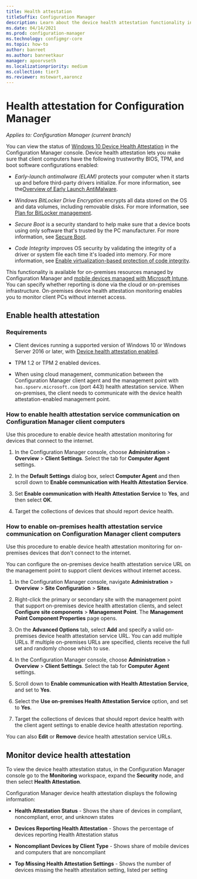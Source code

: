 ```yaml
---
title: Health attestation
titleSuffix: Configuration Manager
description: Learn about the device health attestation functionality in Configuration Manager.
ms.date: 04/14/2021
ms.prod: configuration-manager
ms.technology: configmgr-core
ms.topic: how-to
author: banreet
ms.author: banreetkaur
manager: apoorvseth
ms.localizationpriority: medium
ms.collection: tier3
ms.reviewer: mstewart,aaroncz 
---
```


# Health attestation for Configuration Manager

*Applies to: Configuration Manager (current branch)*

You can view the status of [Windows 10 Device Health Attestation](/windows/security/threat-protection/protect-high-value-assets-by-controlling-the-health-of-windows-10-based-devices) in the Configuration Manager console. Device health attestation lets you make sure that client computers have the following trustworthy BIOS, TPM, and boot software configurations enabled:

- *Early-launch antimalware (ELAM)* protects your computer when it starts up and before third-party drivers initialize. For more information, see the[Overview of Early Launch AntiMalware](/windows-hardware/drivers/install/early-launch-antimalware).

- *Windows BitLocker Drive Encryption* encrypts all data stored on the OS and data volumes, including removable disks. For more information, see [Plan for BitLocker management](../../../protect/plan-design/bitlocker-management.md).

- *Secure Boot* is a security standard to help make sure that a device boots using only software that's trusted by the PC manufacturer. For more information, see [Secure Boot](/windows-hardware/design/device-experiences/oem-secure-boot).

- *Code Integrity* improves OS security by validating the integrity of a driver or system file each time it's loaded into memory. For more information, see [Enable virtualization-based protection of code integrity](/windows/security/threat-protection/device-guard/enable-virtualization-based-protection-of-code-integrity).

This functionality is available for on-premises resources managed by Configuration Manager and [mobile devices managed with Microsoft Intune](../../../../memdocs/intune/protect/compliance-policy-create-windows.md#device-health). You can specify whether reporting is done via the cloud or on-premises infrastructure. On-premises device health attestation monitoring enables you to monitor client PCs without internet access.

## Enable health attestation

### Requirements

- Client devices running a supported version of Windows 10 or Windows Server 2016 or later, with [Device health attestation enabled](/windows-server/security/device-health-attestation).

- TPM 1.2 or TPM 2 enabled devices.

- When using cloud management, communication between the Configuration Manager client agent and the management point with `has.spserv.microsoft.com` (port 443) health attestation service. When on-premises, the client needs to communicate with the device health attestation-enabled management point.

### How to enable health attestation service communication on Configuration Manager client computers

Use this procedure to enable device health attestation monitoring for devices that connect to the internet.

1. In the Configuration Manager console, choose **Administration** > **Overview** > **Client Settings**. Select the tab for **Computer Agent** settings.

1. In the **Default Settings** dialog box, select **Computer Agent** and then scroll down to **Enable communication with Health Attestation Service**.

1. Set **Enable communication with Health Attestation Service** to **Yes**, and then select **OK**.

1. Target the collections of devices that should report device health.

### How to enable on-premises health attestation service communication on Configuration Manager client computers

Use this procedure to enable device health attestation monitoring for on-premises devices that don't connect to the internet.

You can configure the on-premises device health attestation service URL on the management point to support client devices without internet access.

1. In the Configuration Manager console, navigate **Administration** > **Overview** > **Site Configuration** > **Sites**.

1. Right-click the primary or secondary site with the management point that support on-premises device health attestation clients, and select **Configure site components** > **Management Point**. The **Management Point Component Properties** page opens.

1. On the **Advanced Options** tab, select **Add** and specify a valid on-premises device health attestation service URL. You can add multiple URLs. If multiple on-premises URLs are specified, clients receive the full set and randomly choose which to use.

1. In the Configuration Manager console, choose **Administration** > **Overview** > **Client Settings**. Select the tab for **Computer Agent** settings.

1. Scroll down to **Enable communication with Health Attestation Service**, and set to **Yes**.

1. Select the **Use on-premises Health Attestation Service** option, and set to **Yes**.

1. Target the collections of devices that should report device health with the client agent settings to enable device health attestation reporting.

You can also **Edit** or **Remove** device health attestation service URLs.

## Monitor device health attestation

To view the device health attestation status, in the Configuration Manager console go to the **Monitoring** workspace, expand the **Security** node, and then select **Health Attestation**.

Configuration Manager device health attestation displays the following information:

- **Health Attestation Status** - Shows the share of devices in compliant, noncompliant, error, and unknown states  

- **Devices Reporting Health Attestation** - Shows the percentage of devices reporting Health Attestation status  

- **Noncompliant Devices by Client Type** - Shows share of mobile devices and computers that are noncompliant  

- **Top Missing Health Attestation Settings** - Shows the number of devices missing the health attestation setting, listed per setting
